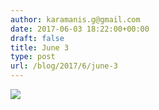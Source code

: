 ```yaml
---
author: karamanis.g@gmail.com
date: 2017-06-03 18:22:00+00:00
draft: false
title: June 3
type: post
url: /blog/2017/6/june-3
---
```


![](/images/2017-06-03-20176june-3/image-asset.jpeg)

